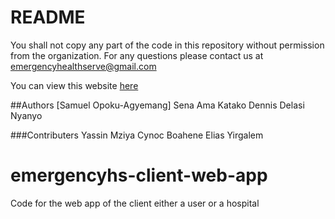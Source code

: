 # README      
You shall not copy any part of the code in this repository without permission from the organization.
For any questions please contact us at emergencyhealthserve@gmail.com 

You can view this website [here](https://emergencyhs.com)

##Authors
[Samuel Opoku-Agyemang]
Sena Ama Katako
Dennis Delasi Nyanyo

###Contributers
Yassin Mziya
Cynoc Boahene
Elias Yirgalem

# emergencyhs-client-web-app
Code for the web app of the client either a user or a hospital
